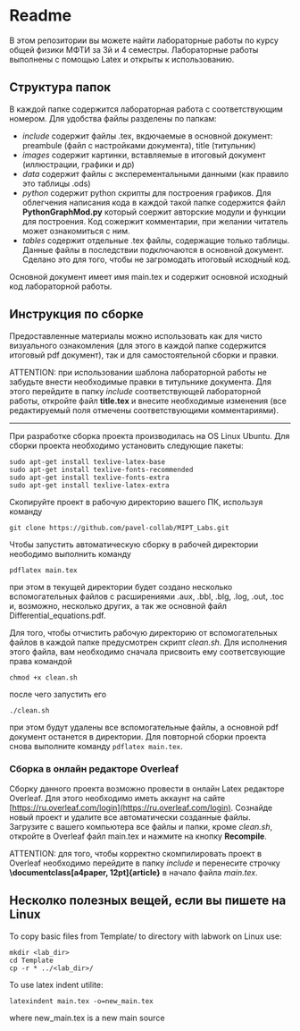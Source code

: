 # Readme

В этом репозитории вы можете найти лабораторные работы по курсу общей физики МФТИ за 3й и 4 семестры. Лабораторные работы выполнены с помощью Latex и открыты к использованию.

## Структура папок

В каждой папке содержится лабораторная работа с соответствующим номером. Для удобства файлы разделены по папкам:

- _include_ содержит файлы .tex, вкдючаемые в основной документ: preambule (файл с настройками документа), title (титульник)
- _images_ содержит картинки, вставляемые в итоговый документ (иллюстрации, графики и др)
- _data_ содержит файлы с эксперементальными данными (как правило это таблицы .ods)
- _python_ содержит python скрипты для построения графиков. Для облегчения написания кода в каждой такой папке содержится файл __PythonGraphMod.py__ который соержит авторские модули и функции для построения. Код сожержит комментарии, при желании читатель может ознакомиться с ним.
- _tables_ содержит отдельные .tex файлы, содержащие только таблицы. Данные файлы в последствии подключаются в основной документ. Сделано это для того, чтобы не загромодать итоговый исходный код.

Основной документ имеет имя main.tex и содержит основной исходный код лабораторной работы.

## Инструкция по сборке

Предоставленные материалы можно использовать как для чисто визуального ознакомления (для этого в каждой папке содержится итоговый pdf документ), так и для самостоятельной сборки и правки.

ATTENTION: при использовании шаблона лабораторной работы не забудьте внести необходимые правки в титульнике документа. Для этого перейдите в папку _include_ соответствующей лабораторной работы, откройте файл __title.tex__ и внесите необходимые изменения (все редактируемый поля отмечены соответствующими комментариями).

___

При разработке сборка проекта производилась на OS Linux Ubuntu.
Для сборки проекта необходимо установить следующие пакеты:
```
sudo apt-get install texlive-latex-base
sudo apt-get install texlive-fonts-recommended
sudo apt-get install texlive-fonts-extra
sudo apt-get install texlive-latex-extra
```

Скопируйте проект в рабочую директорию вашего ПК, используя команду
```
git clone https://github.com/pavel-collab/MIPT_Labs.git
```

Чтобы запустить автоматическую сборку в рабочей директории неободимо выполнить команду
```
pdflatex main.tex
``` 
при этом в текущей директории будет создано несколько вспомогательных файлов с расширениями
.aux, .bbl, .blg, .log, .out, .toc и, возможно, несколько других, а так же основной файл Differential_equations.pdf.

Для того, чтобы отчистить рабочую директорию от вспомогательных файлов в каждой папке предусмотрен скрипт _clean.sh_. Для исполнения этого файла, вам необходимо сначала присвоить ему соответсвующие права командой
```
chmod +x clean.sh
```
после чего запустить его
```
./clean.sh
```
при этом будут удалены все вспомогательные файлы, а основной pdf документ останется в директории.
Для повторной сборки проекта снова выполните команду ```pdflatex main.tex```.

### Сборка в онлайн редакторе Overleaf

Сборку данного проекта возможно провести в онлайн Latex редакторе Overleaf. Для этого необходимо иметь аккаунт на сайте [https://ru.overleaf.com/login](https://ru.overleaf.com/login). Сознайде новый проект и удалите все автоматически созданные файлы. Загрузите с вашего компьютера все файлы и папки, кроме _clean.sh_, откройте в Overleaf файл main.tex и нажмите на кнопку __Recompile__.

ATTENTION: для того, чтобы корректно скомпилировать проект в Overleaf необходимо перейдите в папку _include_ и перенесите строчку __\documentclass[a4paper, 12pt]{article}__ в начало файла _main.tex_.

## Несколко полезных вещей, если вы пишете на Linux

To copy basic files from Template/ to directory with labwork on Linux use:
```
mkdir <lab_dir>
cd Template
cp -r * ../<lab_dir>/
```

To use latex indent utilite:
```
latexindent main.tex -o=new_main.tex
```
where new_main.tex is a new main source
